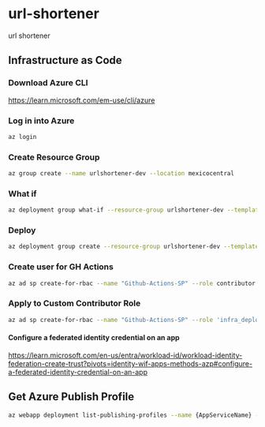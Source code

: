 # url-shortener
url shortener

## Infrastructure as Code

### Download Azure CLI
https://learn.microsoft.com/em-use/cli/azure

### Log in into Azure
```bash
az login
```

### Create Resource Group

```bash
az group create --name urlshortener-dev --location mexicocentral
```

### What if
```bash
az deployment group what-if --resource-group urlshortener-dev --template-file infrastructure/main.bicep
```

### Deploy
```bash
az deployment group create --resource-group urlshortener-dev --template-file infrastructure/main.bicep
```

### Create user for GH Actions

```bash
az ad sp create-for-rbac --name "Github-Actions-SP" --role contributor --scopes /subscriptions/{SubscriptionId} --sdk-auth
```

### Apply to Custom Contributor Role
```bash
az ad sp create-for-rbac --name "Github-Actions-SP" --role 'infra_deploy' --scopes /subscriptions/{SubscriptionId} --sdk-auth
```

#### Configure a federated identity credential on an app
https://learn.microsoft.com/en-us/entra/workload-id/workload-identity-federation-create-trust?pivots=identity-wif-apps-methods-azp#configure-a-federated-identity-credential-on-an-app

## Get Azure Publish Profile

```bash
az webapp deployment list-publishing-profiles --name {AppServiceName} --resource-group {ResourceGroup} --xml
```